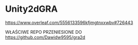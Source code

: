 # Unity2dGRA
https://www.overleaf.com/5556133596kfjmgtnxxwbv#726443

WŁAŚCIWE REPO PRZENIESIONE DO https://github.com/Dawidw9595/gra2d
